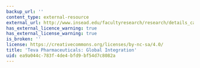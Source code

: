 ```yaml
---
backup_url: ''
content_type: external-resource
external_url: http://www.insead.edu/facultyresearch/research/details_cases.cfm?id=11717
has_external_licence_warning: true
has_external_license_warning: true
is_broken: ''
license: https://creativecommons.org/licenses/by-nc-sa/4.0/
title: 'Teva Pharmaceuticals: Global Integration'
uid: ea9a044c-783f-4de4-bfd9-bf54d7c8082a
---
```

